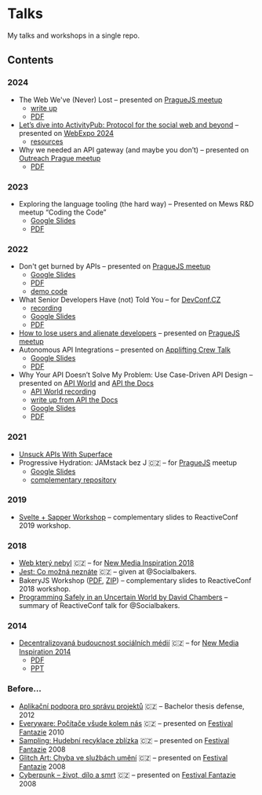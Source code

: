 # Talks

My talks and workshops in a single repo.

## Contents

### 2024

- The Web We've (Never) Lost – presented on [PragueJS meetup](https://www.meetup.com/praguejs/events/298730885/)
  - [write up](https://www.bitoff.org/web-we-never-lost/)
  - [PDF](https://github.com/jnv/talks/releases/download/2024-talks/2024-01-Web_we_never_lost.pdf)
- [Let’s dive into ActivityPub: Protocol for the social web and beyond](2024-05-activitypub/) – presented on [WebExpo 2024](https://webexpo.net/prague2024/)
  - [resources](https://www.bitoff.org/ap/)
- Why we needed an API gateway (and maybe you don’t) – presented on [Outreach Prague meetup](https://www.eventbrite.com/e/applications-at-scale-microservices-and-api-tickets-1002930962507)
  - [PDF](https://github.com/jnv/talks/releases/download/2024-talks/2024-09-API_Gateways.pdf)

### 2023

- Exploring the language tooling (the hard way) – Presented on Mews R&D meetup “Coding the Code”
  - [Google Slides](https://docs.google.com/presentation/d/1Du3P2HVOlo_AWoS1gFYYxDLWil8tTMJ9tQBu-h8ybUk/edit?usp=sharing)
  - [PDF](https://github.com/jnv/talks/releases/download/2023-language-tooling/2023-05-Exploring_the_language_tooling_the_hard_way.pdf)

### 2022

- Don't get burned by APIs – presented on [PragueJS meetup](hhttps://www.meetup.com/praguejs/events/269001730/)
  - [Google Slides](https://docs.google.com/presentation/d/1CoXgfchJDeY6RkcmMhrL0cVp6YoQMeeKgTWaAYK_Vyc/edit?usp=sharing)
  - [PDF](https://github.com/jnv/talks/releases/download/2022-dont-get-burned/2022-01-dont-get-burned-by-apis.pdf)
  - [demo code](https://github.com/jnv/superface-demo-22-01-praguejs)
- What Senior Developers Have (not) Told You – for [DevConf.CZ](https://www.devconf.info/cz/)
  - [recording](https://www.youtube.com/watch?v=Y6xAzQCGXNM)
  - [Google Slides](https://docs.google.com/presentation/d/1R7C1I7H8zyOyRDuFwc73Qn9bUPSHa1LyoMWyWq4Cqt4/edit?usp=sharing)
  - [PDF](https://github.com/jnv/talks/releases/download/2022-what-senior-developers-have-not-told-you/2022-01-what_senior_developers_have_not_told_you.pdf)
- [How to lose users and alienate developers](2022-04-lose-users-alienate-developers/) – presented on [PragueJS meetup](https://www.meetup.com/praguejs/events/285335331/)
- Autonomous API Integrations – presented on [Applifting Crew Talk](https://www.meetup.com/applifting-meetup-1/events/287854441/)
  - [Google Slides](https://docs.google.com/presentation/d/1-H9nScuq_sUPk-pkFonmO8B4RtlXzH-qxOhFsW8V6hk/edit?usp=sharing)
  - [PDF](https://github.com/jnv/talks/releases/download/2022-09-autonomous-api-integrations/2022-09-Autonomous_API_Integrations.pdf)
- Why Your API Doesn’t Solve My Problem: Use Case-Driven API Design – presented on [API World](https://apiworld.co/) and [API the Docs](https://apithedocs.org/)
  - [API World recording](https://www.youtube.com/watch?v=Iuah0dMeYgc)
  - [write up from API the Docs](https://pronovix.com/event/api-docs-virtual-2022/jan-vlnas)
  - [Google Slides](https://docs.google.com/presentation/d/1vnw0bpdercjf6fm_NpyHHAd2-bFlzBmE_8uRcM_Cqf0/edit?usp=sharing)
  - [PDF](https://github.com/jnv/talks/releases/download/2022-why-your-api-doesnt-solve/2022-10-Why_your_API_doesnt_solve_my_problem.pdf)

### 2021

- [Unsuck APIs With Superface](2021-09-unsuck-apis/)
- Progressive Hydration: JAMstack bez J 🇨🇿 – for [PragueJS](https://www.meetup.com/praguejs/) meetup
  - [Google Slides](https://docs.google.com/presentation/d/17W5pF0PXOmMYZtg-mndTmru1wsee6y130ctHG8-F4rc/edit?usp=sharing)
  - [complementary repository](https://github.com/jnv/talks-jamstack-without-j)

### 2019

- [Svelte + Sapper Workshop](2019-workshop-sapper/) – complementary slides to ReactiveConf 2019 workshop.

### 2018

- [Web který nebyl](https://www.bitoff.cz/nmi18/) 🇨🇿 – for [New Media Inspiration 2018](https://www.tuesday.cz/akce/new-media-inspiration-2018/)
- [Jest: Co možná neznáte](2018-sbks-jest/) 🇨🇿 – given at @Socialbakers.
- BakeryJS Workshop ([PDF](https://github.com/jnv/talks/releases/download/2018-workshop-bakeryjs/2018-workshop-bakeryjs.pdf), [ZIP](https://github.com/jnv/talks/releases/download/2018-workshop-bakeryjs/2018-workshop-bakeryjs.zip)) – complementary slides to ReactiveConf 2018 workshop.
- [Programming Safely in an Uncertain World by David Chambers](2018-sbks-reactiveconf-chambers/) – summary of ReactiveConf talk for @Socialbakers.

### 2014

- [Decentralizovaná budoucnost sociálních médií](https://www.bitoff.cz/nmi14/) 🇨🇿 – for [New Media Inspiration 2014](https://www.tuesday.cz/akce/new-media-inspiration-2014/)
  - [PDF](https://github.com/jnv/talks/releases/download/2008-2014/2014-decentralizovana-budoucnost-sm.pdf)
  - [PPT](https://github.com/jnv/talks/releases/download/2008-2014/2014-decentralizovana-budoucnost-sm.ppt)

### Before…

- [Aplikační podpora pro správu projektů](https://github.com/jnv/talks/releases/download/2008-2014/2012-bkp.pdf) 🇨🇿 – Bachelor thesis defense, 2012
- [Everyware: Počítače všude kolem nás](https://github.com/jnv/talks/releases/download/2008-2014/2010-everyware.pdf) 🇨🇿 – presented on [Festival Fantazie] 2010
- [Sampling: Hudební recyklace zblízka](https://github.com/jnv/talks/releases/download/2008-2014/2008-sampling.pdf) 🇨🇿 – presented on [Festival Fantazie] 2008
- [Glitch Art: Chyba ve službách umění](https://github.com/jnv/talks/releases/download/2008-2014/2008-glitch-art.pdf) 🇨🇿 – presented on [Festival Fantazie] 2008
- [Cyberpunk – život, dílo a smrt](https://github.com/jnv/talks/releases/download/2008-2014/2008-cyberpunk.pdf) 🇨🇿 – presented on [Festival Fantazie] 2008

[Festival Fantazie]: https://www.festivalfantazie.cz/

